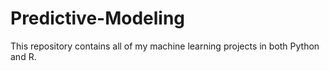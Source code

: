 # Predictive-Modeling
This repository contains all of my machine learning projects in both Python and R.
